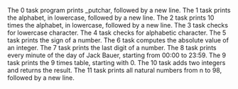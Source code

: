 The 0 task program prints _putchar, followed by a new line.
The 1 task prints the alphabet, in lowercase, followed by a new line.
The 2 task prints 10 times the alphabet, in lowercase, followed by a new line.
The 3 task checks for lowercase character.
The 4 task checks for alphabetic character.
The 5 task prints the sign of a number.
The 6 task  computes the absolute value of an integer.
The 7 task prints the last digit of a number.
The 8 task prints every minute of the day of Jack Bauer, starting from 00:00 to 23:59.
The 9 task prints the 9 times table, starting with 0.
The 10 task adds two integers and returns the result.
The 11 task  prints all natural numbers from n to 98, followed by a new line.


